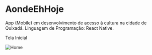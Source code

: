 # AondeEhHoje
App (Mobile) em desenvolvimento de acesso à cultura na cidade de Quixadá.
Linguagem de Programação: React Native.


Tela Inicial

![Home](https://github.com/saviosoaresc/AondeEhHoje/assets/62923486/403ad5bf-2d10-4e91-bb17-def53add579b)
